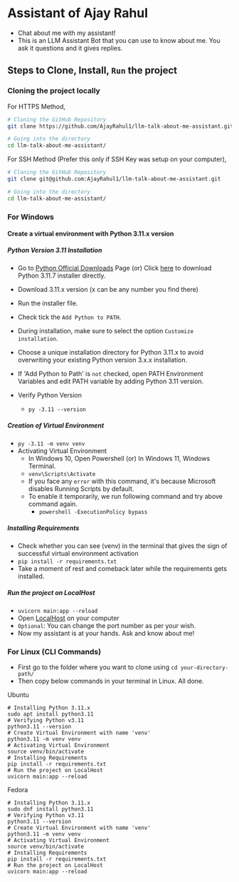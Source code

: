 # Assistant of Ajay Rahul

- Chat about me with my assistant!
- This is an LLM Assistant Bot that you can use to know about me. You ask it questions and it gives replies.

## Steps to Clone, Install, `Run` the project

### Cloning the project locally

For HTTPS Method,

```sh
# Cloning the GitHub Repository
git clone https://github.com/AjayRahul1/llm-talk-about-me-assistant.git

# Going into the directory
cd llm-talk-about-me-assistant/
```

For SSH Method (Prefer this only if SSH Key was setup on your computer),

```sh
# Cloning the GitHub Repository
git clone git@github.com:AjayRahul1/llm-talk-about-me-assistant.git

# Going into the directory
cd llm-talk-about-me-assistant/
```

### For Windows

#### Create a virtual environment with Python 3.11.x version

##### Python Version 3.11 Installation

- Go to [Python Official Downloads](https://www.python.org/downloads/) Page (or) Click [here](https://www.python.org/ftp/python/3.11.7/python-3.11.7-amd64.exe) to download Python 3.11.7 installer directly.
- Download 3.11.x version (x can be any number you find there)
- Run the installer file.
- Check tick the `Add Python to PATH`.
- During installation, make sure to select the option `Customize installation`.
- Choose a unique installation directory for Python 3.11.x to avoid overwriting your existing Python version 3.x.x installation.
- If 'Add Python to Path' is `not` checked, open PATH Environment Variables and edit PATH variable by adding Python 3.11 version.

- Verify Python Version
  - ```py -3.11 --version```

##### Creation of Virtual Environment

- ```py -3.11 -m venv venv```
- Activating Virtual Environment
  - In Windows 10, Open Powershell (or) In Windows 11, Windows Terminal. 
  - ```venv\Scripts\Activate```
  - If you face any `error` with this command, it's because Microsoft disables Running Scripts by default.
  - To enable it temporarily, we run following command and try above command again.
    - ```powershell -ExecutionPolicy bypass```

##### Installing Requirements

- Check whether you can see (venv) in the terminal that gives the sign of successful virtual environment activation
- ```pip install -r requirements.txt```
- Take a moment of rest and comeback later while the requirements gets installed.

##### Run the project on LocalHost

- ```uvicorn main:app --reload```
- Open [LocalHost](http://127.0.0.1:8000/) on your computer
- `Optional`: You can change the port number as per your wish.
- Now my assistant is at your hands. Ask and know about me!

### For Linux (CLI Commands)

- First go to the folder where you want to clone using `cd your-directory-path/`
- Then copy below commands in your terminal in Linux. All done.

Ubuntu

```shell
# Installing Python 3.11.x
sudo apt install python3.11
# Verifying Python v3.11
python3.11 --version
# Create Virtual Environment with name 'venv'
python3.11 -m venv venv
# Activating Virtual Environment
source venv/bin/activate
# Installing Requirements
pip install -r requirements.txt
# Run the project on LocalHost
uvicorn main:app --reload
```

Fedora

```shell
# Installing Python 3.11.x
sudo dnf install python3.11
# Verifying Python v3.11
python3.11 --version
# Create Virtual Environment with name 'venv'
python3.11 -m venv venv
# Activating Virtual Environment
source venv/bin/activate
# Installing Requirements
pip install -r requirements.txt
# Run the project on LocalHost
uvicorn main:app --reload
```
